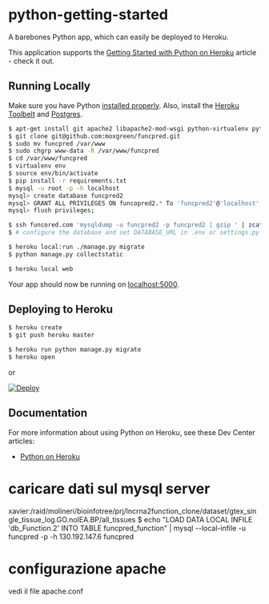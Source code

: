 # python-getting-started

A barebones Python app, which can easily be deployed to Heroku.

This application supports the [Getting Started with Python on Heroku](https://devcenter.heroku.com/articles/getting-started-with-python) article - check it out.

## Running Locally

Make sure you have Python [installed properly](http://install.python-guide.org).  Also, install the [Heroku Toolbelt](https://toolbelt.heroku.com/) and [Postgres](https://devcenter.heroku.com/articles/heroku-postgresql#local-setup).

```sh
$ apt-get install git apache2 libapache2-mod-wsgi python-virtualenv python-dev libmysqlclient-dev mysql-server
$ git clone git@github.com:moxgreen/funcpred.git
$ sudo mv funcpred /var/www
$ sudo chgrp www-data -R /var/www/funcpred
$ cd /var/www/funcpred
$ virtualenv env
$ source env/bin/activate
$ pip install -r requirements.txt
$ mysql -u root -p -h localhost
mysql> create database funcpred2
mysql> GRANT ALL PRIVILEGES ON funcopred2.* To 'funcpred2'@'localhost' IDENTIFIED BY 'funcpred';
mysql> flush privileges;

$ ssh funcored.com 'mysqldump -u funcpred2 -p funcpred2 | gzip ' | zcat | mysql -u funcpred2 -p funcpred2
$ # configure the database and set DATABASE_URL in .env or settings.py

$ heroku local:run ./manage.py migrate
$ python manage.py collectstatic

$ heroku local web
```

Your app should now be running on [localhost:5000](http://localhost:5000/).

## Deploying to Heroku

```sh
$ heroku create
$ git push heroku master

$ heroku run python manage.py migrate
$ heroku open
```
or

[![Deploy](https://www.herokucdn.com/deploy/button.png)](https://heroku.com/deploy)

## Documentation

For more information about using Python on Heroku, see these Dev Center articles:

- [Python on Heroku](https://devcenter.heroku.com/categories/python)

# caricare dati sul mysql server
xavier:/raid/molineri/bioinfotree/prj/lncrna2function_clone/dataset/gtex_single_tissue_log.GO.noIEA.BP/all_tissues
$ echo "LOAD DATA LOCAL INFILE 'db_Function.2' INTO TABLE funcpred_function" | mysql --local-infile -u funcpred -p -h 130.192.147.6 funcpred

# configurazione apache
vedi il file apache.conf 
